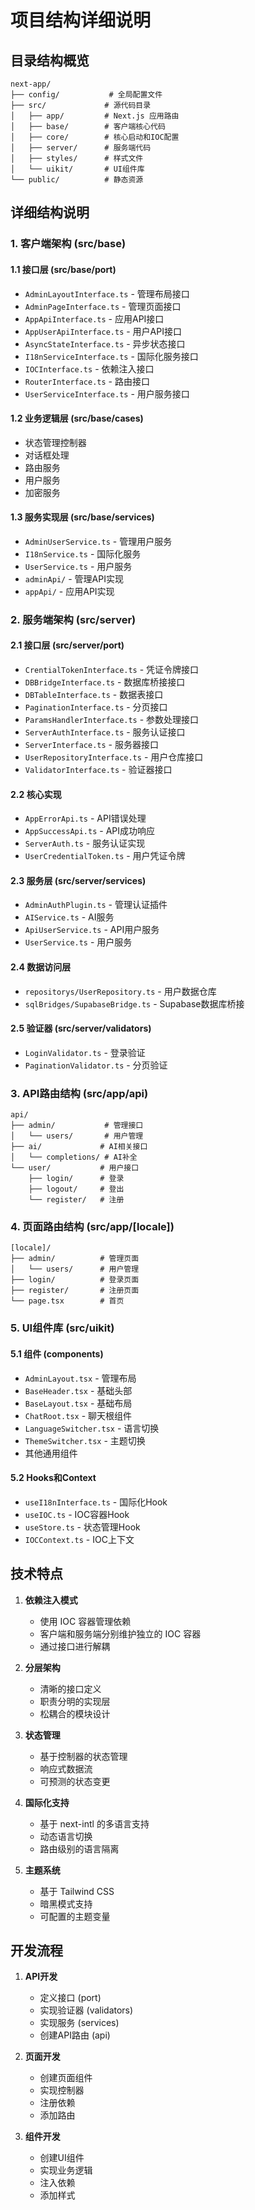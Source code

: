 # 项目结构详细说明

## 目录结构概览

```
next-app/
├── config/           # 全局配置文件
├── src/             # 源代码目录
│   ├── app/         # Next.js 应用路由
│   ├── base/        # 客户端核心代码
│   ├── core/        # 核心启动和IOC配置
│   ├── server/      # 服务端代码
│   ├── styles/      # 样式文件
│   └── uikit/       # UI组件库
└── public/          # 静态资源
```

## 详细结构说明

### 1. 客户端架构 (src/base)

#### 1.1 接口层 (src/base/port)
- `AdminLayoutInterface.ts` - 管理布局接口
- `AdminPageInterface.ts` - 管理页面接口
- `AppApiInterface.ts` - 应用API接口
- `AppUserApiInterface.ts` - 用户API接口
- `AsyncStateInterface.ts` - 异步状态接口
- `I18nServiceInterface.ts` - 国际化服务接口
- `IOCInterface.ts` - 依赖注入接口
- `RouterInterface.ts` - 路由接口
- `UserServiceInterface.ts` - 用户服务接口

#### 1.2 业务逻辑层 (src/base/cases)
- 状态管理控制器
- 对话框处理
- 路由服务
- 用户服务
- 加密服务

#### 1.3 服务实现层 (src/base/services)
- `AdminUserService.ts` - 管理用户服务
- `I18nService.ts` - 国际化服务
- `UserService.ts` - 用户服务
- `adminApi/` - 管理API实现
- `appApi/` - 应用API实现

### 2. 服务端架构 (src/server)

#### 2.1 接口层 (src/server/port)
- `CrentialTokenInterface.ts` - 凭证令牌接口
- `DBBridgeInterface.ts` - 数据库桥接接口
- `DBTableInterface.ts` - 数据表接口
- `PaginationInterface.ts` - 分页接口
- `ParamsHandlerInterface.ts` - 参数处理接口
- `ServerAuthInterface.ts` - 服务认证接口
- `ServerInterface.ts` - 服务器接口
- `UserRepositoryInterface.ts` - 用户仓库接口
- `ValidatorInterface.ts` - 验证器接口

#### 2.2 核心实现
- `AppErrorApi.ts` - API错误处理
- `AppSuccessApi.ts` - API成功响应
- `ServerAuth.ts` - 服务认证实现
- `UserCredentialToken.ts` - 用户凭证令牌

#### 2.3 服务层 (src/server/services)
- `AdminAuthPlugin.ts` - 管理认证插件
- `AIService.ts` - AI服务
- `ApiUserService.ts` - API用户服务
- `UserService.ts` - 用户服务

#### 2.4 数据访问层
- `repositorys/UserRepository.ts` - 用户数据仓库
- `sqlBridges/SupabaseBridge.ts` - Supabase数据库桥接

#### 2.5 验证器 (src/server/validators)
- `LoginValidator.ts` - 登录验证
- `PaginationValidator.ts` - 分页验证

### 3. API路由结构 (src/app/api)

```
api/
├── admin/           # 管理接口
│   └── users/       # 用户管理
├── ai/             # AI相关接口
│   └── completions/ # AI补全
└── user/           # 用户接口
    ├── login/      # 登录
    ├── logout/     # 登出
    └── register/   # 注册
```

### 4. 页面路由结构 (src/app/[locale])

```
[locale]/
├── admin/          # 管理页面
│   └── users/      # 用户管理
├── login/          # 登录页面
├── register/       # 注册页面
└── page.tsx        # 首页
```

### 5. UI组件库 (src/uikit)

#### 5.1 组件 (components)
- `AdminLayout.tsx` - 管理布局
- `BaseHeader.tsx` - 基础头部
- `BaseLayout.tsx` - 基础布局
- `ChatRoot.tsx` - 聊天根组件
- `LanguageSwitcher.tsx` - 语言切换
- `ThemeSwitcher.tsx` - 主题切换
- 其他通用组件

#### 5.2 Hooks和Context
- `useI18nInterface.ts` - 国际化Hook
- `useIOC.ts` - IOC容器Hook
- `useStore.ts` - 状态管理Hook
- `IOCContext.ts` - IOC上下文

## 技术特点

1. **依赖注入模式**
   - 使用 IOC 容器管理依赖
   - 客户端和服务端分别维护独立的 IOC 容器
   - 通过接口进行解耦

2. **分层架构**
   - 清晰的接口定义
   - 职责分明的实现层
   - 松耦合的模块设计

3. **状态管理**
   - 基于控制器的状态管理
   - 响应式数据流
   - 可预测的状态变更

4. **国际化支持**
   - 基于 next-intl 的多语言支持
   - 动态语言切换
   - 路由级别的语言隔离

5. **主题系统**
   - 基于 Tailwind CSS
   - 暗黑模式支持
   - 可配置的主题变量

## 开发流程

1. **API开发**
   - 定义接口 (port)
   - 实现验证器 (validators)
   - 实现服务 (services)
   - 创建API路由 (api)

2. **页面开发**
   - 创建页面组件
   - 实现控制器
   - 注册依赖
   - 添加路由

3. **组件开发**
   - 创建UI组件
   - 实现业务逻辑
   - 注入依赖
   - 添加样式
